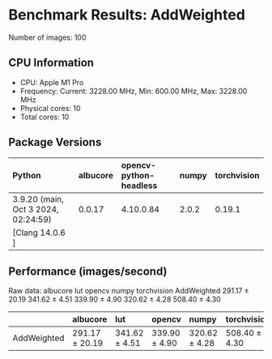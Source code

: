 # Benchmark Results: AddWeighted

Number of images: 100

## CPU Information

- CPU: Apple M1 Pro
- Frequency: Current: 3228.00 MHz, Min: 600.00 MHz, Max: 3228.00 MHz
- Physical cores: 10
- Total cores: 10

## Package Versions

| Python                                | albucore   | opencv-python-headless   | numpy   | torchvision   |
|:--------------------------------------|:-----------|:-------------------------|:--------|:--------------|
| 3.9.20 (main, Oct  3 2024, 02:24:59)  | 0.0.17     | 4.10.0.84                | 2.0.2   | 0.19.1        |
| [Clang 14.0.6 ]                       |            |                          |         |               |

## Performance (images/second)

Raw data:
                   albucore            lut         opencv          numpy    torchvision
AddWeighted  291.17 ± 20.19  341.62 ± 4.51  339.90 ± 4.90  320.62 ± 4.28  508.40 ± 4.30

|             | albucore       | lut           | opencv        | numpy         | torchvision   |
|:------------|:---------------|:--------------|:--------------|:--------------|:--------------|
| AddWeighted | 291.17 ± 20.19 | 341.62 ± 4.51 | 339.90 ± 4.90 | 320.62 ± 4.28 | 508.40 ± 4.30 |
